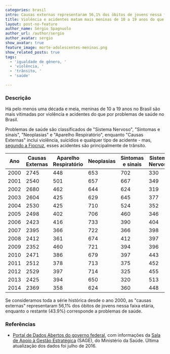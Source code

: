 ```yaml
---
categories: brasil
intro: Causas externas representaram 56,1% dos óbitos de jovens nessa faixa etária
title: Violência e acidentes matam mais meninas de 10 a 19 anos do que problemas de saúde
layout: post-no-feature
author_name: Sérgio Spagnuolo
author_url: /author/sergio
author_avatar: sergio
show_avatar: true
feature_image: morte-adolescentes-meninas.png
show_related_posts: true
tags:
  - 'igualdade de gênero, '
  - 'violência, '
  - 'trânsito, '
  - 'saúde'

---
```


### Descrição

Há pelo menos uma década e meia, meninas de 10 a 19 anos no Brasil são mais vitimadas por violência e acidentes do que por problemas de saúde no Brasil.

Problemas de saúde são classificados de "Sistema Nervoso", "Sintomas e sinais", "Neoplasias" e "Aparelho Respiratório", enquanto "Causas Externas" inclui violência, suicídios e qualquer tipo de acidente - mas, [segundo a Fiocruz](http://www.epsjv.fiocruz.br/pdtsp/index.php?s_livro_id=6&area_id=4&autor_id=&capitulo_id=24&sub_capitulo_id=84&arquivo=ver_conteudo_2), esses acidentes são principalmente de trânsito.

| Ano  | Causas Externas | Aparelho Respiratório | Neoplasias | Sintomas e sinais | Sistema Nervoso |
|------|-----------------|-----------------------|------------|-------------------|-----------------|
| 2000 | 2745            | 448                   | 653        | 702               | 330             |
| 2001 | 2540            | 501                   | 657        | 667               | 349             |
| 2002 | 2680            | 462                   | 644        | 624               | 319             |
| 2003 | 2604            | 425                   | 629        | 645               | 377             |
| 2004 | 2530            | 425                   | 710        | 524               | 352             |
| 2005 | 2498            | 402                   | 706        | 460               | 346             |
| 2006 | 2423            | 416                   | 733        | 390               | 404             |
| 2007 | 2395            | 366                   | 722        | 366               | 398             |
| 2008 | 2412            | 361                   | 674        | 412               | 397             |
| 2009 | 2352            | 460                   | 721        | 394               | 396             |
| 2010 | 2471            | 386                   | 679        | 397               | 443             |
| 2011 | 2512            | 378                   | 713        | 375               | 452             |
| 2012 | 2529            | 397                   | 714        | 325               | 455             |
| 2013 | 2425            | 394                   | 650        | 320               | 513             |
| 2014 | 2369            | 358                   | 624        | 360               | 448             |

Se consideramos toda a série histórica desde o ano 2000, as "causas externas" representaram 56,1% dos óbitos de jovens nessa faixa etária, enquanto o restante (43.9%) corresponde a problemas de saúde.


### Referências

- [Portal de Dados Abertos do governo federal](http://dados.gov.br/dataset/mspainelsage_63/resource/b5449b5c-e3d8-4836-b98c-07f17f5ed2b7), com informações da [Sala de Apoio à Gestão Estratégica](http://sage.saude.gov.br/) (SAGE), do Ministério da Saúde. Última atualização dos dados foi julho de 2016.
